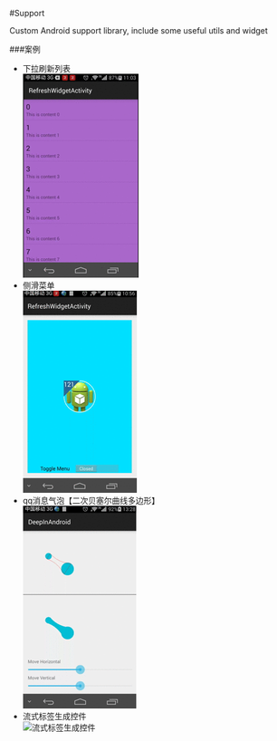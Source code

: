 #Support

Custom Android support library, include some useful utils and widget

###案例
* 下拉刷新列表  
![多边形气泡](https://raw.githubusercontent.com/avenwu/blogs/master/blog/resources/pulltorefresh.gif)
* 侧滑菜单  
![多边形气泡](https://raw.githubusercontent.com/avenwu/blogs/master/blog/resources/drawermenu.gif)
* qq消息气泡【二次贝塞尔曲线多边形】  
![多边形气泡](https://raw.githubusercontent.com/avenwu/blogs/master/blog/resources/polygon_bezier.gif)
* 流式标签生成控件  
![流式标签生成控件](http://7u2jir.com1.z0.glb.clouddn.com/tag_input_layout_demo.gif)







